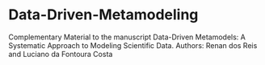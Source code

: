# Data-Driven-Metamodeling
Complementary Material to the manuscript Data-Driven Metamodels: A Systematic Approach to Modeling Scientific Data.
Authors: Renan dos Reis and Luciano da Fontoura Costa
